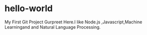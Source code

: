 # hello-world
My First Git Project
Gurpreet Here.I like Node.js ,Javascript,Machine Learningand and Natural Language Processing.
